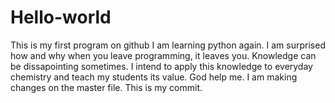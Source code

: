 # Hello-world
This is my first program on github
I am learning python again. I am surprised how and why when you leave programming, it leaves you. Knowledge can be dissapointing sometimes. I intend to apply this knowledge to everyday chemistry and teach my students its value. God help me.
I am making changes on the master file. This is my commit.
